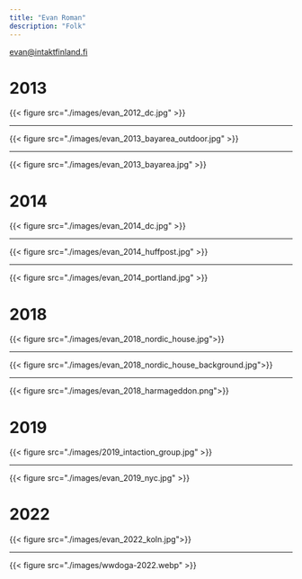 ```yaml
---
title: "Evan Roman"
description: "Folk"
---
```


evan@intaktfinland.fi

# 2013

{{< figure src="./images/evan_2012_dc.jpg" >}}

---

{{< figure src="./images/evan_2013_bayarea_outdoor.jpg" >}}

---

{{< figure src="./images/evan_2013_bayarea.jpg" >}}

# 2014

{{< figure src="./images/evan_2014_dc.jpg" >}}

---

{{< figure src="./images/evan_2014_huffpost.jpg" >}}

---

{{< figure src="./images/evan_2014_portland.jpg" >}}

# 2018

{{< figure src="./images/evan_2018_nordic_house.jpg">}}

---

{{< figure src="./images/evan_2018_nordic_house_background.jpg">}}

---

{{< figure src="./images/evan_2018_harmageddon.png">}}

# 2019

{{< figure src="./images/2019_intaction_group.jpg" >}}

---

{{< figure src="./images/evan_2019_nyc.jpg" >}}


# 2022

{{< figure src="./images/evan_2022_koln.jpg">}}

---

{{< figure src="./images/wwdoga-2022.webp" >}}





